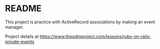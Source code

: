 # README

This project is practice with ActiveRecord associations by making an event manager.

Project details at https://www.theodinproject.com/lessons/ruby-on-rails-private-events

